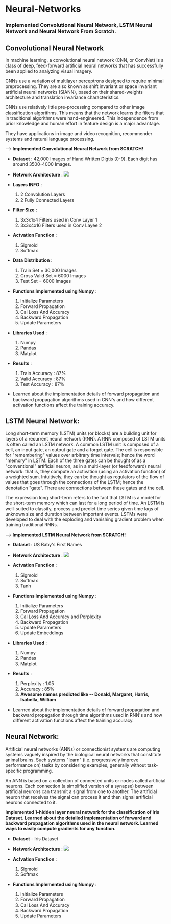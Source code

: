 # Neural-Networks
### **Implemented Convolutional Neural Network, LSTM Neural Network and Neural Network From Scratch.**

## **Convolutional Neural Network**

In machine learning, a convolutional neural network (CNN, or ConvNet) is a class of deep, feed-forward artificial neural networks that has successfully been applied to analyzing visual imagery.

CNNs use a variation of multilayer perceptrons designed to require minimal preprocessing. They are also known as shift invariant or space invariant artificial neural networks (SIANN), based on their shared-weights architecture and translation invariance characteristics.

CNNs use relatively little pre-processing compared to other image classification algorithms. This means that the network learns the filters that in traditional algorithms were hand-engineered. This independence from prior knowledge and human effort in feature design is a major advantage.

They have applications in image and video recognition, recommender systems and natural language processing.

--> **Implemented Convolutional Neural Network from SCRATCH!**
  * **Dataset** : 42,000 Images of Hand Written Digtis (0-9). Each digit has around 3500-4000 Images.
  * **Network Architecture** : 
    ![](https://github.com/navjindervirdee/neural-networks/blob/master/Convolutional%20Neural%20Network/Forward.JPG?raw=true)
    
  * **Layers INFO** :
    1. 2 Convolution Layers
    2. 2 Fully Connected Layers
    
  * **Filter Size** :
    1. 3x3x1x4  Filters used in Conv Layer 1
    2. 3x3x4x16 Filters used in Conv Layee 2
    
  * **Actvation Function** :
    1. Sigmoid
    2. Softmax
    
  * **Data Distribution** :
    1. Train Set = 30,000 Images
    2. Cross Valid Set = 6000 Images
    3. Test Set = 6000 Images
    
  * **Functions Implemented using Numpy** :
    1. Initialize Parameters
    2. Forward Propagation
    3. Cal Loss And Accuracy
    4. Backward Propagation
    5. Update Parameters
    
  * **Libraries Used** : 
    1. Numpy
    2. Pandas
    3. Matplot
    
  * **Results** :
    1. Train Accuracy : 87%
    2. Valid Accuracy : 87%
    3. Test Accuracy  : 87%
    
  * Learned about  the implementation details of forward propagation and backward propagation algorithms used in CNN's and how different       activation functions affect the training accuracy.

## **LSTM Neural Network**:

Long short-term memory (LSTM) units (or blocks) are a building unit for layers of a recurrent neural network (RNN). A RNN composed of LSTM units is often called an LSTM network. A common LSTM unit is composed of a cell, an input gate, an output gate and a forget gate. The cell is responsible for "remembering" values over arbitrary time intervals; hence the word "memory" in LSTM. Each of the three gates can be thought of as a "conventional" artificial neuron, as in a multi-layer (or feedforward) neural network: that is, they compute an activation (using an activation function) of a weighted sum. Intuitively, they can be thought as regulators of the flow of values that goes through the connections of the LSTM; hence the denotation "gate". There are connections between these gates and the cell.

The expression long short-term refers to the fact that LSTM is a model for the short-term memory which can last for a long period of time. An LSTM is well-suited to classify, process and predict time series given time lags of unknown size and duration between important events. LSTMs were developed to deal with the exploding and vanishing gradient problem when training traditional RNNs.

--> **Implemented LSTM Neural Network from SCRATCH!**
* **Dataset** : US Baby's First Names
* **Network Architecture** :
![](https://github.com/navjindervirdee/neural-networks/blob/master/Recurrent%20Neural%20Network/LSTMForward.JPG?raw=true)

 * **Actvation Function** :
    1. Sigmoid
    2. Softmax
    3. Tanh
    
 * **Functions Implemented using Numpy** :
    1. Initialize Parameters
    2. Forward Propagation
    3. Cal Loss And Accuracy and Perplexity
    4. Backward Propagation
    5. Update Parameters
    6. Update Embeddings
    
  * **Libraries Used** : 
    1. Numpy
    2. Pandas
    3. Matplot
    
  * **Results** :
    1. Perplexity : 1.05
    2. Accuracy   : 85%
    3. **Awesome names predicted like -- Donald, Margaret, Harris, Isabella, William**
  * Learned about  the implementation details of forward propagation and backward propagation through time algorithms used in RNN's and how different       activation functions affect the training accuracy.

## **Neural Network**: 

Artificial neural networks (ANNs) or connectionist systems are computing systems vaguely inspired by the biological neural networks that constitute animal brains. Such systems "learn" (i.e. progressively improve performance on) tasks by considering examples, generally without task-specific programming. 

An ANN is based on a collection of connected units or nodes called artificial neurons. Each connection (a simplified version of a synapse) between artificial neurons can transmit a signal from one to another. The artificial neuron that receives the signal can process it and then signal artificial neurons connected to it.

**Implemented 1-hidden layer neural network for the classification of Iris Dataset. Learned about the detailed           implementation of forward and backward propagation algorithms used in the neural network. Learned ways to easily compute gradients for     any function.**

  * **Dataset** - Iris Dataset
  * **Network Architecture** :
    ![](https://github.com/navjindervirdee/neural-networks/blob/master/Neural%20Network/network.JPG?raw=true) 
    
  * **Actvation Function** :
    1. Sigmoid
    2. Softmax
    
  * **Functions Implemented using Numpy** :
    1. Initialize Parameters
    2. Forward Propagation
    3. Cal Loss And Accuracy
    4. Backward Propagation
    5. Update Parameters
